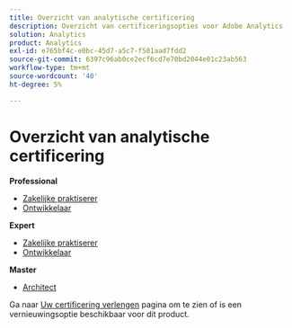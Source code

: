 ```yaml
---
title: Overzicht van analytische certificering
description: Overzicht van certificeringsopties voor Adobe Analytics
solution: Analytics
product: Analytics
exl-id: e765bf4c-e0bc-45d7-a5c7-f501aad7fdd2
source-git-commit: 6397c96ab0ce2ecf6cd7e70bd2044e01c23ab563
workflow-type: tm+mt
source-wordcount: '40'
ht-degree: 5%

---
```


# Overzicht van analytische certificering

**Professional**

* [Zakelijke praktiserer](/help/certifications/aa/aa-p-business.md) <!--AD0-E212-->
* [Ontwikkelaar](/help/certifications/aa/aa-p-developer.md) <!--AD0-E213-->

**Expert**

* [Zakelijke praktiserer](/help/certifications/aa/aa-e-business.md) <!--AD0-E208-->
* [Ontwikkelaar](/help/certifications/aa/aa-e-developer.md) <!--AD0-E209-->

**Master**

* [Architect](/help/certifications/aa/aa-m-architect.md) <!--AD0-E207-->

Ga naar [Uw certificering verlengen](/help/certifications/renew.md) pagina om te zien of is een vernieuwingsoptie beschikbaar voor dit product.
